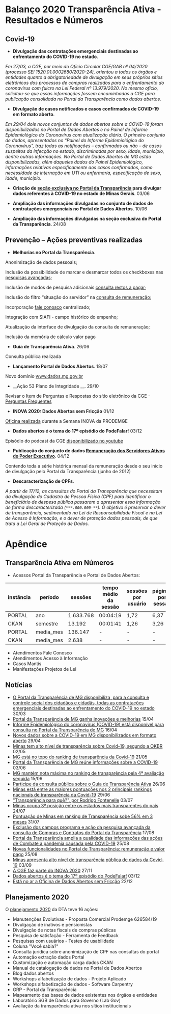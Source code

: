 # Balanço 2020 Transparência Ativa - Resultados e Números

## Covid-19

- __Divulgação das contratações emergenciais destinadas ao enfrentamento do COVID-19 no estado__. 

_Em 27/03, a CGE, por meio do Ofício Circular CGE/GAB nº 04/2020 (processo SEI 1520.01.0002680/2020-24), orientou a todos os órgãos e entidades quanto a obrigatoriedade de divulgação em seus próprios sítios eletrônicos dos processos de compras realizados para o enfrentamento do coronavírus com fulcro na Lei Federal nº 13.979/2020. No mesmo ofício, solicitou-se que essas informações fossem encaminhadas a CGE para publicação consolidada no Portal da Transparência como dados abertos._

- __Divulgação de casos notificados e casos confirmados de COVID-19 em formato aberto__. 

_Em 29/04 dois novos conjuntos de dados abertos sobre a COVID-19 foram disponibilizados no Portal de Dados Abertos e no Painel de Informe Epidemiológico do Coronavírus com atualização diária. O primeiro conjunto de dados, apresentados no “Painel do Informe Epidemiológico do Coronavírus”, traz todas as notificações – confirmadas ou não – de casos suspeitos da infecção no estado, discriminadas por sexo, idade, município, dentre outras informações. No Portal de Dados Abertos de MG estão disponibilizadas, além daqueles dados do Painel Epidemiológico, informações relativas especificamente aos casos confirmados, como necessidade de internação em UTI ou enfermaria, especificação de sexo, idade, município._

- __Criação de [seção exclusiva no Portal da Transparência](http://www.transparencia.mg.gov.br/covid-19) para divulgar dados referentes à COVID-19 no estado de Minas Gerais__. 03/06

- __Ampliação das informações divulgadas no conjunto de dados de contratações emergenciais no Portal de Dados Abertos__. 10/06

- __Ampliação das informações divulgadas na seção exclusiva do Portal da Transparência__. 24/08

## Prevenção – Ações preventivas realizadas

- __Melhorias no Portal da Transparência__. 

Anonimização de dados pessoais; 

Inclusão da possibilidade de marcar e desmarcar todos os checkboxes nas [pesquisas avançadas](http://www.transparencia.mg.gov.br/despesa-estado/despesa/despesa-pesquisa-avancada); 

Inclusão de modos de pesquisa adicionais [consulta restos a pagar](http://www.transparencia.mg.gov.br/despesa-estado/restos-a-pagar?view=estado_restospagar); 

Inclusão do filtro “situação do servidor” na [consulta de remuneração](http://www.transparencia.mg.gov.br/estado-pessoal/remuneracao-dos-servidores); 

Incorporação [fale conosco](http://transparencia.mg.gov.br/faleconosco) centralizado; 

Integração com SIAFI - campo histórico do empenho; 

Atualização da interface de divulgação da consulta de remuneração; 

Inclusão da memória de cálculo valor pago

- __Guia de Transparência Ativa__. 26/06

Consulta pública realizada

- __Lançamento Portal de Dados Abertos__. 18/07

Novo domínio www.dados.mg.gov.br

- __Ação 53 Plano de Integridade __. 29/10

Revisar o Item de Perguntas e Respostas do sítio eletrônico da CGE - [Perguntas Frequentes](http://transparencia.mg.gov.br/perguntas-frequentes)

- __INOVA 2020: Dados Abertos sem Fricção__ 01/12

[Oficina realizada](https://www.youtube.com/embed/tZ0bmlnqMuY) durante a Semana INOVA da PRODEMGE

- __Dados abertos é o tema do 17º episódio do PodeFalar!__ 03/12

Episódio do podcast da CGE [disponibilizado no youtube](https://www.youtube.com/watch?v=uFdYbIc_4ws)

- __Publicação do conjunto de dados [Remuneração dos Servidores Ativos do Poder Executivo](http://dados.mg.gov.br/dataset/remuneracao-servidores-ativos)__. 04/12

Contendo toda a série histórica mensal da remuneração desde o seu início de divulgação pelo Portal da Transparência (junho de 2012)

- __Descaracterização de CPFs__. 

_A partir de 17/12, as consultas do Portal da Transparência que necessitam da divulgação do Cadastro de Pessoa Física (CPF) para identificar o beneficiário de despesa pública passaram a apresentar essa informação de forma descaracterizada (`***.000.000-**`). O objetivo é preservar o dever de transparência, sedimentado na Lei de Responsabilidade Fiscal e na Lei de Acesso à Informação, e o dever de proteção dados pessoais, de que trata a Lei Geral de Proteção de Dados._

# Apêndice

## Transparência Ativa em Números

- Acessos Portal da Transparência e Portal de Dados Abertos:

| instância | período   | sessões   | tempo médio da sessão | sessões por usuário | páginas por sessão | visualizações de página | visualizações únicas | tempo médio na página | taxa de rejeição | usuários novos | cluster mais acessado |
|-----------|-----------|-----------|-----------------------|---------------------|--------------------|-------------------------|----------------------|-----------------------|------------------|----------------|-----------------------|
| PORTAL    | ano       | 1.633.768 | 00:04:19              | 1,72                | 6,37               | 10.408.519              | 7.839.830            | 00:00:48              | 33,01%           | 931.080        | remuneracao           |
| CKAN      | semestre  | 13.192    | 00:01:41              | 1,26                | 3,26               | 42.962                  | 30.490               | 00:00:44              | 50,31%           | 10.505         | covid-19              |
| PORTAL    | media_mes | 136.147   | -                     | -                   | -                  | 867.377                 | 653.319              | -                     | -                | 77.590         | -                     |
| CKAN      | media_mes | 2.638     | -                     | -                   | -                  | 8.592                   | 6.098                | -                     | -                | 2.101          | -                     |

- Atendimentos Fale Conosco
- Atendimentos Acesso à Informação
- Casos Mantis
- Manifestações Projetos de Lei

## Notícias

- [O Portal da Transparência de MG disponibiliza, para a consulta e controle social dos cidadãos e cidadãs, todas as contratações emergenciais destinadas ao enfrentamento do COVID-19 no estado](https://cge.mg.gov.br/noticias-artigos/724-o-portal-da-transparencia-de-mg-disponibiliza-para-a-consulta-e-controle-social-dos-cidadaos-e-cidadas-todas-as-contratacoes-emergenciais-destinadas-ao-enfrentamento-do-covid-19-no-estado) 30/03
- [Portal da Transparência de MG ganha inovações e melhorias](https://cge.mg.gov.br/noticias-artigos/731-portal-da-transparencia-de-mg-traz-inovacoes-e-melhorias) 15/04 
- [Informe Epidemiológico do coronavírus (COVID-19) está disponível para consulta no Portal da Transparência de MG](https://cge.mg.gov.br/noticias-artigos/733-informe-epidemiologico-do-coronavirus-covid-19-esta-disponivel-para-consulta-no-portal-da-transparencia-de-mg) 16/04
- [Novos dados sobre a COVID-19 em MG disponibilizados em formato aberto](https://cge.mg.gov.br/noticias-artigos/740-novos-dados-sobre-a-covid-19-em-mg-disponibilizados-em-formato-aberto) 29/04
- [Minas tem alto nível de transparência sobre Covid-19, segundo a OKBR](https://cge.mg.gov.br/noticias-artigos/744-minas-tem-alto-nivel-de-transparencia-sobre-covid-19-segundo-a-okbr) 02/05
- [MG está no topo do ranking de transparência da Covid-19](https://cge.mg.gov.br/noticias-artigos/750-mg-esta-no-topo-do-ranking-de-transparencia-da-covid-19) 21/05
- [Portal da Transparência de MG reúne informações sobre a COVID-19](https://cge.mg.gov.br/noticias-artigos/757-portal-da-transparencia-de-mg-reune-informacoes-sobre-a-covid-19) 03/06
- [MG mantém nota máxima no ranking de transparência pela 4ª avaliação seguida](https://cge.mg.gov.br/noticias-artigos/762-mg-mantem-nota-maxima-no-ranking-de-transparencia-pela-4-avaliacao-seguida) 15/06
- [Participe da consulta pública sobre o Guia de Transparência Ativa](https://cge.mg.gov.br/noticias-artigos/777-participe-da-consulta-publica-sobre-o-guia-de-transparencia-ativa) 26/06 
- [Minas está entre as maiores pontuações nos 2 principais rankings nacionais de transparência da Covid-19](https://cge.mg.gov.br/noticias-artigos/776-minas-esta-entre-as-maiores-pontuacoes-nos-2-principais-rankings-nacionais-de-transparencia-da-covid-19) 29/06
- ["Transparência para quê?", por Rodrigo Fontenelle](https://cge.mg.gov.br/noticias-artigos/781-transparencia-para-que-por-rodrigo-fontenelle) 03/07
- [Minas ocupa 3º posição entre os estados mais transparentes do país](https://cge.mg.gov.br/noticias-artigos/789-minas-ocupa-3-posicao-entre-os-estados-mais-transparentes-do-pais) 24/07
- [Pontuação de Minas em ranking de Transparência sobe 56% em 3 meses](https://cge.mg.gov.br/noticias-artigos/792-pontuacao-de-minas-em-ranking-de-transparencia-sobe-56-em-3-meses) 31/07
- [Exclusão dos campos programa e ação da pesquisa avançada da consulta de Compras e Contratos do Portal da Transparência](http://www.transparencia.mg.gov.br/banco-de-noticias/106-comunicado-exclusao-dos-campos-programa-e-acao-da-pesquisa-avancada-da-consulta-de-compras-e-contratos-do-portal-da-transparencia) 17/08
- [Portal da Transparência amplia a qualidade das informações das ações de Combate a pandemia causada pela COVID-19](http://www.transparencia.mg.gov.br/banco-de-noticias/109-noticia-portal-da-transparencia-amplia-a-qualidade-das-informacoes-das-acoes-de-combate-a-pandemia-caudada-pela-covid-19) 25/08
- [Novas funcionalidades no Portal de Transparência: remuneração e valor pago](http://www.transparencia.mg.gov.br/banco-de-noticias/108-noticia-novas-funcionalidades-no-portal-de-transparencia-remuneracao-e-valor-pago-2) 25/08
- [Minas apresenta alto nível de transparência pública de dados da Covid-19](https://cge.mg.gov.br/noticias-artigos/804-minas-apresenta-alto-nivel-de-transparencia-publica-de-dados-da-covid-19) 03/09
- [A CGE faz parte do INOVA 2020](https://cge.mg.gov.br/noticias-artigos/843-a-cge-faz-parte-do-inova-2020) 27/11 
- [Dados abertos é o tema do 17º episódio do PodeFalar!](https://cge.mg.gov.br/noticias-artigos/847-diretora-executiva-da-okbr-e-a-convidada-do-17-episodio-do-podefalar) 03/12 
- [Está no ar a Oficina de Dados Abertos sem Fricção](https://cge.mg.gov.br/noticias-artigos/857-esta-no-ar-a-oficina-de-dados-abertos-sem-friccao) 22/12 

## Planejamento 2020

O [planejamento 2020](https://onedrive.live.com/edit.aspx?cid=8686837a27156968&page=view&resid=8686837A27156968!1199&parId=8686837A27156968!993&app=Excel) da DTA teve 16 ações:

- Manutenções Evolutivas - Proposta Comercial Prodemge 626584/19
- Divulgação de inativos e pensionistas
- Divulgação de notas fiscais de compras públicas
- Pesquisa de satisfação - Ferramenta de Feedback
- Pesquisas com usuários - Testes de usabilidade
- Coluna "Você sabia?"
- Consulta jurídica sobre anonimização de CPF nas consultas do portal
- Automação extração dados Portal
- Customização e automação carga dados CKAN
- Manual de catalogação de dados no Portal de Dados Abertos
- Blog dados abertos
- Workshops alfabetização de dados - Projeto Aplicado
- Workshops alfabetização de dados - Software Carpentry
- GRP - Portal da Transparência
- Mapeamento das bases de dados existentes nos órgãos e entidades
- Laboratório SGB de Dados para Governo (Lab Gov)
- Avaliação da transparência ativa nos sítios institucionais
